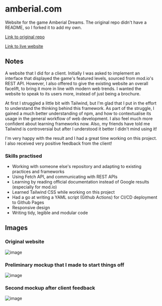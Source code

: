 # amberial.com
Website for the game Amberial Dreams. The original repo didn't have a README, so I forked it to add my own.

[Link to original repo](https://github.com/lumorama/amberial.com)

[Link to live website](https://amberial.com)

## Notes
A website that I did for a client. Initially I was asked to implement an interface that displayed the game's featured levels, sourced from mod.io's REST API. However, I also offered to give the existing website an overall facelift, to bring it more in line with modern web trends. I wanted the website to speak to its users more, instead of just being a brochure.

At first I struggled a little bit with Tailwind, but I'm glad that I put in the effort to understand the thinking behind this framework. As part of the struggle, I gained a much better understanding of npm, and how to contextualise its usage in the general workflow of web development. I also feel much more confident about learning frameworks now. Also, my friends have told me Tailwind is controversial but after I understood it better I didn't mind using it!

I'm very happy with the result and I had a great time working on this project. I also received very positive feedback from the client!

### Skills practised
- Working with someone else's repository and adapting to existing practices and frameworks
- Using Fetch API, and communicating with REST APIs
- Learning by reading official documentation instead of Google results (especially for mod.io)
- Learned Tailwind CSS while working on this project
- Had a go at writing a YAML script (Github Actions) for CI/CD deployment to Github Pages
- Responsive design
- Writing tidy, legible and modular code

## Images
### Original website
![image](https://user-images.githubusercontent.com/93292687/203510294-6f81c207-22ee-4aae-904f-10a34ea08e5a.png)

### Preliminary mockup that I made to start things off
![image](https://user-images.githubusercontent.com/93292687/203510449-3ba29867-1c2c-4e87-bd1b-1a48cd04a826.png)

### Second mockup after client feedback
![image](https://user-images.githubusercontent.com/93292687/203510573-f4742068-86f2-47b2-b888-e0e85d62841a.png)
